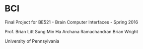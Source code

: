 # BCI
Final Project for BE521 - Brain Computer Interfaces - Spring 2016

Prof. Brian Litt
Sung Min Ha
Archana Ramachandran
Brian Wright

University of Pennsylvania
